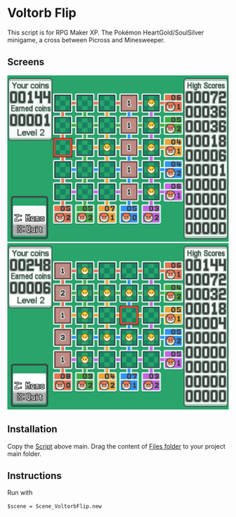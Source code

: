 # Voltorb Flip
This script is for RPG Maker XP. The Pokémon HeartGold/SoulSilver minigame, a cross between Picross and Minesweeper.

## Screens
![](Screens/gif.gif)
![](Screens/screen.png)

## Installation
Copy the [Script](/Script.rb) above main. Drag the content of [Files folder](/Files) to your project main folder.

## Instructions
Run with 

    $scene = Scene_VoltorbFlip.new